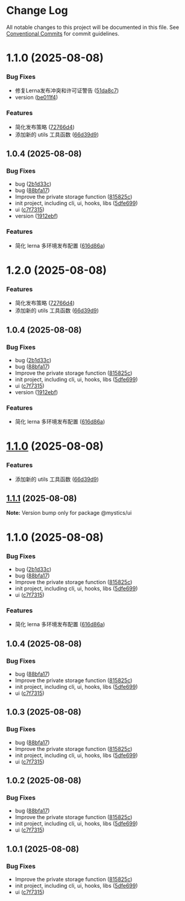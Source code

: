 # Change Log

All notable changes to this project will be documented in this file.
See [Conventional Commits](https://conventionalcommits.org) for commit guidelines.

# 1.1.0 (2025-08-08)


### Bug Fixes

* 修复Lerna发布冲突和许可证警告 ([51da8c7](https://github.com/a-fan-l/mystics/commit/51da8c740fb2ce9b06bd56b726edd03a53daadcc))
* version ([be011f4](https://github.com/a-fan-l/mystics/commit/be011f4906c4f0d8e12ff3b33e3d1b9f1e1dd9e4))


### Features

* 简化发布策略 ([72766d4](https://github.com/a-fan-l/mystics/commit/72766d4c09e71f7552d1f90cc67a297d9e256b2b))
* 添加新的 utils 工具函数 ([66d39d9](https://github.com/a-fan-l/mystics/commit/66d39d93cfcff421319a7b523f0becb4dd2a5180))



## 1.0.4 (2025-08-08)


### Bug Fixes

* bug ([2b1d33c](https://github.com/a-fan-l/mystics/commit/2b1d33c58b52054fc4a60cc13bf15ff3d904ca23))
* bug ([88bfa17](https://github.com/a-fan-l/mystics/commit/88bfa176db4424afc79a8a5f2106af67192752b6))
* Improve the private storage function ([815825c](https://github.com/a-fan-l/mystics/commit/815825ce3b2f19f92dc9221cf76c5db851b57a3c))
* init project, including cli, ui, hooks, libs ([5dfe699](https://github.com/a-fan-l/mystics/commit/5dfe699b143c3d0776624cef7df354e917376096))
* ui ([c7f7315](https://github.com/a-fan-l/mystics/commit/c7f7315807bffdb8d7bcbab526bc1d2c296350fe))
* version ([1912ebf](https://github.com/a-fan-l/mystics/commit/1912ebf5868f4dfdf91e17eb4f2f97dd52fcca29))


### Features

* 简化 lerna 多环境发布配置 ([616d86a](https://github.com/a-fan-l/mystics/commit/616d86ae53d649a9bdc9840f838f11396a88098b))





# 1.2.0 (2025-08-08)


### Features

* 简化发布策略 ([72766d4](https://github.com/a-fan-l/mystics/commit/72766d4c09e71f7552d1f90cc67a297d9e256b2b))
* 添加新的 utils 工具函数 ([66d39d9](https://github.com/a-fan-l/mystics/commit/66d39d93cfcff421319a7b523f0becb4dd2a5180))



## 1.0.4 (2025-08-08)


### Bug Fixes

* bug ([2b1d33c](https://github.com/a-fan-l/mystics/commit/2b1d33c58b52054fc4a60cc13bf15ff3d904ca23))
* bug ([88bfa17](https://github.com/a-fan-l/mystics/commit/88bfa176db4424afc79a8a5f2106af67192752b6))
* Improve the private storage function ([815825c](https://github.com/a-fan-l/mystics/commit/815825ce3b2f19f92dc9221cf76c5db851b57a3c))
* init project, including cli, ui, hooks, libs ([5dfe699](https://github.com/a-fan-l/mystics/commit/5dfe699b143c3d0776624cef7df354e917376096))
* ui ([c7f7315](https://github.com/a-fan-l/mystics/commit/c7f7315807bffdb8d7bcbab526bc1d2c296350fe))
* version ([1912ebf](https://github.com/a-fan-l/mystics/commit/1912ebf5868f4dfdf91e17eb4f2f97dd52fcca29))


### Features

* 简化 lerna 多环境发布配置 ([616d86a](https://github.com/a-fan-l/mystics/commit/616d86ae53d649a9bdc9840f838f11396a88098b))





# [1.1.0](https://github.com/a-fan-l/mystics/compare/v1.0.4...v1.1.0) (2025-08-08)


### Features

* 添加新的 utils 工具函数 ([66d39d9](https://github.com/a-fan-l/mystics/commit/66d39d93cfcff421319a7b523f0becb4dd2a5180))





## [1.1.1](https://github.com/a-fan-l/mystics/compare/v1.0.4...v1.1.1) (2025-08-08)

**Note:** Version bump only for package @mystics/ui





# 1.1.0 (2025-08-08)


### Bug Fixes

* bug ([2b1d33c](https://github.com/a-fan-l/mystics/commit/2b1d33c58b52054fc4a60cc13bf15ff3d904ca23))
* bug ([88bfa17](https://github.com/a-fan-l/mystics/commit/88bfa176db4424afc79a8a5f2106af67192752b6))
* Improve the private storage function ([815825c](https://github.com/a-fan-l/mystics/commit/815825ce3b2f19f92dc9221cf76c5db851b57a3c))
* init project, including cli, ui, hooks, libs ([5dfe699](https://github.com/a-fan-l/mystics/commit/5dfe699b143c3d0776624cef7df354e917376096))
* ui ([c7f7315](https://github.com/a-fan-l/mystics/commit/c7f7315807bffdb8d7bcbab526bc1d2c296350fe))


### Features

* 简化 lerna 多环境发布配置 ([616d86a](https://github.com/a-fan-l/mystics/commit/616d86ae53d649a9bdc9840f838f11396a88098b))





## 1.0.4 (2025-08-08)


### Bug Fixes

* bug ([88bfa17](https://github.com/a-fan-l/mystics/commit/88bfa176db4424afc79a8a5f2106af67192752b6))
* Improve the private storage function ([815825c](https://github.com/a-fan-l/mystics/commit/815825ce3b2f19f92dc9221cf76c5db851b57a3c))
* init project, including cli, ui, hooks, libs ([5dfe699](https://github.com/a-fan-l/mystics/commit/5dfe699b143c3d0776624cef7df354e917376096))
* ui ([c7f7315](https://github.com/a-fan-l/mystics/commit/c7f7315807bffdb8d7bcbab526bc1d2c296350fe))





## 1.0.3 (2025-08-08)


### Bug Fixes

* bug ([88bfa17](https://github.com/a-fan-l/mystics/commit/88bfa176db4424afc79a8a5f2106af67192752b6))
* Improve the private storage function ([815825c](https://github.com/a-fan-l/mystics/commit/815825ce3b2f19f92dc9221cf76c5db851b57a3c))
* init project, including cli, ui, hooks, libs ([5dfe699](https://github.com/a-fan-l/mystics/commit/5dfe699b143c3d0776624cef7df354e917376096))
* ui ([c7f7315](https://github.com/a-fan-l/mystics/commit/c7f7315807bffdb8d7bcbab526bc1d2c296350fe))





## 1.0.2 (2025-08-08)


### Bug Fixes

* bug ([88bfa17](https://github.com/a-fan-l/mystics/commit/88bfa176db4424afc79a8a5f2106af67192752b6))
* Improve the private storage function ([815825c](https://github.com/a-fan-l/mystics/commit/815825ce3b2f19f92dc9221cf76c5db851b57a3c))
* init project, including cli, ui, hooks, libs ([5dfe699](https://github.com/a-fan-l/mystics/commit/5dfe699b143c3d0776624cef7df354e917376096))
* ui ([c7f7315](https://github.com/a-fan-l/mystics/commit/c7f7315807bffdb8d7bcbab526bc1d2c296350fe))





## 1.0.1 (2025-08-08)


### Bug Fixes

* Improve the private storage function ([815825c](https://github.com/a-fan-l/mystics/commit/815825ce3b2f19f92dc9221cf76c5db851b57a3c))
* init project, including cli, ui, hooks, libs ([5dfe699](https://github.com/a-fan-l/mystics/commit/5dfe699b143c3d0776624cef7df354e917376096))
* ui ([c7f7315](https://github.com/a-fan-l/mystics/commit/c7f7315807bffdb8d7bcbab526bc1d2c296350fe))
